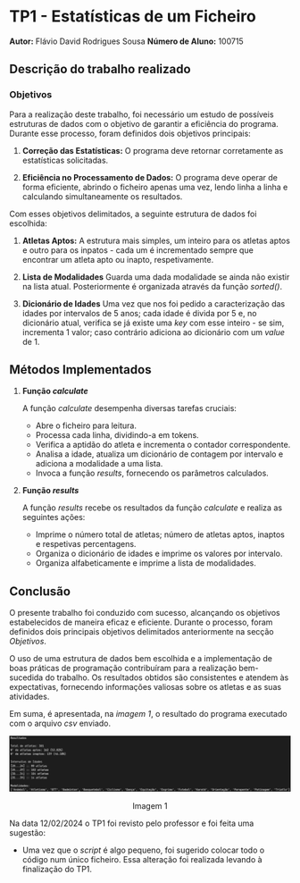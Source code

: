 # TP1 - Estatísticas de um Ficheiro
**Autor:** Flávio David Rodrigues Sousa
**Número de Aluno:** 100715

## Descrição do trabalho realizado

### Objetivos
Para a realização deste trabalho, foi necessário um estudo de possíveis estruturas de dados com o objetivo de garantir a eficiência do programa. Durante esse processo, foram definidos dois objetivos principais:

1. **Correção das Estatísticas:**
   O programa deve retornar corretamente as estatísticas solicitadas.

2. **Eficiência no Processamento de Dados:**
   O programa deve operar de forma eficiente, abrindo o ficheiro apenas uma vez, lendo linha a linha e calculando simultaneamente os resultados.

Com esses objetivos delimitados, a seguinte estrutura de dados foi escolhida:

1. **Atletas Aptos:**
   A estrutura mais simples, um inteiro para os atletas aptos e outro para os inpatos - cada um é incrementado sempre que encontrar um atleta apto ou inapto, respetivamente.

2. **Lista de Modalidades**
   Guarda uma dada modalidade se ainda não existir na lista atual. Posteriormente é organizada através da função *sorted()*.

3. **Dicionário de Idades**
   Uma vez que nos foi pedido a caracterização das idades por intervalos de 5 anos; cada idade é divida por 5 e, no dicionário atual, verifica se já existe uma *key* com esse inteiro - se sim, incrementa 1 valor; caso contrário adiciona ao dicionário com um *value* de 1.

## Métodos Implementados
1. **Função *calculate***

   A função *calculate* desempenha diversas tarefas cruciais:
   - Abre o ficheiro para leitura.
   - Processa cada linha, dividindo-a em tokens.
   - Verifica a aptidão do atleta e incrementa o contador correspondente.
   - Analisa a idade, atualiza um dicionário de contagem por intervalo e adiciona a modalidade a uma lista.
   - Invoca a função *results*, fornecendo os parâmetros calculados.

2. **Função *results***

   A função *results* recebe os resultados da função *calculate* e realiza as seguintes ações:
   - Imprime o número total de atletas; número de atletas aptos, inaptos e respetivas percentagens.
   - Organiza o dicionário de idades e imprime os valores por intervalo.
   - Organiza alfabeticamente e imprime a lista de modalidades.

## Conclusão

O presente trabalho foi conduzido com sucesso, alcançando os objetivos estabelecidos de maneira eficaz e eficiente. Durante o processo, foram definidos dois principais objetivos delimitados anteriormente na secção *Objetivos*.

O uso de uma estrutura de dados bem escolhida e a implementação de boas práticas de programação contribuíram para a realização bem-sucedida do trabalho. Os resultados obtidos são consistentes e atendem às expectativas, fornecendo informações valiosas sobre os atletas e as suas atividades.

Em suma, é apresentada, na *imagem 1*, o resultado do programa executado com o arquivo *csv* enviado.

![Resultados](Resultados.png)
<p align="center">Imagem 1</p>

Na data 12/02/2024 o TP1 foi revisto pelo professor e foi feita uma sugestão:
- Uma vez que o *script* é algo pequeno, foi sugerido colocar todo o código num único ficheiro. Essa alteração foi realizada levando à finalização do TP1.


